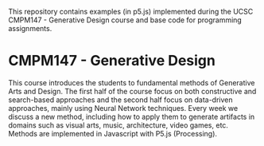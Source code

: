 This repository contains examples (in p5.js) implemented during the UCSC CMPM147 - Generative Design course and 
base code for programming assignments.

# CMPM147 - Generative Design

This course introduces the students to fundamental methods of Generative Arts and Design. 
The first half of the course focus on both constructive and search-based approaches and the second half 
focus on data-driven approaches, mainly using Neural Network techniques. Every week we discuss a new method, 
including how to apply them to generate artifacts in domains such as visual arts, music, architecture, 
video games, etc.  Methods are implemented in Javascript with P5.js (Processing).
